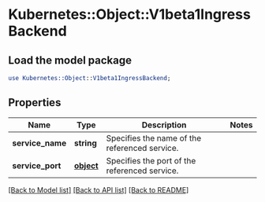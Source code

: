 # Kubernetes::Object::V1beta1IngressBackend

## Load the model package
```perl
use Kubernetes::Object::V1beta1IngressBackend;
```

## Properties
Name | Type | Description | Notes
------------ | ------------- | ------------- | -------------
**service_name** | **string** | Specifies the name of the referenced service. | 
**service_port** | [**object**](.md) | Specifies the port of the referenced service. | 

[[Back to Model list]](../README.md#documentation-for-models) [[Back to API list]](../README.md#documentation-for-api-endpoints) [[Back to README]](../README.md)


